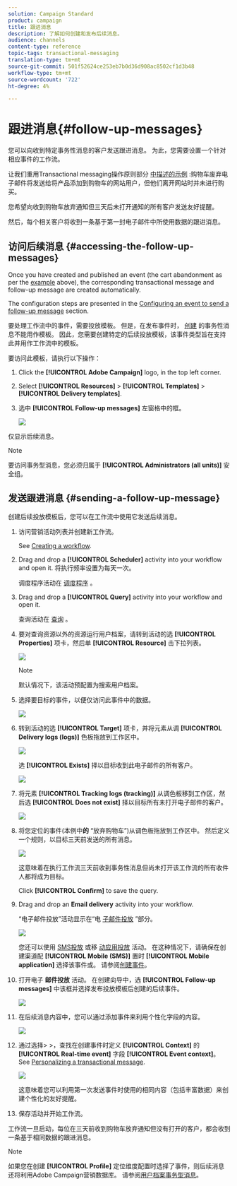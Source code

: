 ```yaml
---
solution: Campaign Standard
product: campaign
title: 跟进消息
description: 了解如何创建和发布后续消息。
audience: channels
content-type: reference
topic-tags: transactional-messaging
translation-type: tm+mt
source-git-commit: 501f52624ce253eb7b0d36d908ac8502cf1d3b48
workflow-type: tm+mt
source-wordcount: '722'
ht-degree: 4%

---
```



# 跟进消息{#follow-up-messages}

您可以向收到特定事务性消息的客户发送跟进消息。 为此，您需要设置一个针对相应事件的工作流。

让我们重用Transactional messaging操作原则部分 [中描述的示例](../../channels/using/getting-started-with-transactional-msg.md#transactional-messaging-operating-principle) :购物车废弃电子邮件将发送给将产品添加到购物车的网站用户，但他们离开网站时并未进行购买。

您希望向收到购物车放弃通知但三天后未打开通知的所有客户发送友好提醒。

然后，每个相关客户将收到一条基于第一封电子邮件中所使用数据的跟进消息。

## 访问后续消息 {#accessing-the-follow-up-messages}

Once you have created and published an event (the cart abandonment as per the [example](../../channels/using/getting-started-with-transactional-msg.md#transactional-messaging-operating-principle) above), the corresponding transactional message and follow-up message are created automatically.

The configuration steps are presented in the [Configuring an event to send a follow-up message](../../administration/using/configuring-transactional-messaging.md#configuring-an-event-to-send-a-follow-up-message) section.

要处理工作流中的事件，需要投放模板。 但是，在发布事件时， [创建](../../channels/using/event-transactional-messages.md) 的事务性消息不能用作模板。 因此，您需要创建特定的后续投放模板，该事件类型旨在支持此并用作工作流中的模板。

要访问此模板，请执行以下操作：

1. Click the **[!UICONTROL Adobe Campaign]** logo, in the top left corner.
1. Select **[!UICONTROL Resources]** > **[!UICONTROL Templates]** > **[!UICONTROL Delivery templates]**.
1. 选中 **[!UICONTROL Follow-up messages]** 左窗格中的框。

   ![](assets/message-center_follow-up-search.png)

仅显示后续消息。

>[!NOTE]
>
>要访问事务型消息，您必须归属于 **[!UICONTROL Administrators (all units)]** 安全组。

## 发送跟进消息 {#sending-a-follow-up-message}

创建后续投放模板后，您可以在工作流中使用它发送后续消息。

1. 访问营销活动列表并创建新工作流。

   See [Creating a workflow](../../automating/using/building-a-workflow.md#creating-a-workflow).

1. Drag and drop a **[!UICONTROL Scheduler]** activity into your workflow and open it. 将执行频率设置为每天一次。

   调度程序活动在 [调度程序](../../automating/using/scheduler.md) 。

1. Drag and drop a **[!UICONTROL Query]** activity into your workflow and open it.

   查询活动在 [查询](../../automating/using/query.md) 。

1. 要对查询资源以外的资源运行用户档案，请转到活动的选 **[!UICONTROL Properties]** 项卡，然后单 **[!UICONTROL Resource]** 击下拉列表。

   ![](assets/message-center_follow-up-query-properties.png)

   >[!NOTE]
   >
   >默认情况下，该活动预配置为搜索用户档案。

1. 选择要目标的事件，以便仅访问此事件中的数据。

   ![](assets/message-center_follow-up-query-resource.png)

1. 转到活动的选 **[!UICONTROL Target]** 项卡，并将元素从调 **[!UICONTROL Delivery logs (logs)]** 色板拖放到工作区中。

   ![](assets/message-center_follow-up-delivery-logs.png)

   选 **[!UICONTROL Exists]** 择以目标收到此电子邮件的所有客户。

   ![](assets/message-center_follow-up-delivery-logs-exists.png)

1. 将元素 **[!UICONTROL Tracking logs (tracking)]** 从调色板移到工作区，然后选 **[!UICONTROL Does not exist]** 择以目标所有未打开电子邮件的客户。

   ![](assets/message-center_follow-up-delivery-and-tracking-logs.png)

1. 将您定位的事件(本例中&#x200B;**的** “放弃购物车”)从调色板拖放到工作区中。 然后定义一个规则，以目标三天前发送的所有消息。

   ![](assets/message-center_follow-up-created.png)

   这意味着在执行工作流三天前收到事务性消息但尚未打开该工作流的所有收件人都将成为目标。

   Click **[!UICONTROL Confirm]** to save the query.

1. Drag and drop an **Email delivery** activity into your workflow.

   “电子邮件投放”活动显示在“电 [子邮件投放](../../automating/using/email-delivery.md) ”部分。

   ![](assets/message-center_follow-up-workflow.png)

   您还可以使用 [SMS投放](../../automating/using/sms-delivery.md) 或移 [动应用投放](../../automating/using/push-notification-delivery.md) 活动。 在这种情况下，请确保在创建渠道配 **[!UICONTROL Mobile (SMS)]** 置时 **[!UICONTROL Mobile application]** 选择该事件或。 请参阅[创建事件](../../administration/using/configuring-transactional-messaging.md#creating-an-event)。

1. 打开电子 **邮件投放** 活动。 在创建向导中，选 **[!UICONTROL Follow-up messages]** 中该框并选择发布投放模板后创建的后续事件。

   ![](assets/message-center_follow-up-template.png)

1. 在后续消息内容中，您可以通过添加事件来利用个性化字段的内容。

   ![](assets/message-center_follow-up-content.png)

1. 通过选择> >，查找在创建事件时定义 **[!UICONTROL Context]** 的 **[!UICONTROL Real-time event]** 字段 **[!UICONTROL Event context]**。 See [Personalizing a transactional message](../../channels/using/event-transactional-messages.md#personalizing-a-transactional-message).

   ![](assets/message-center_follow-up-personalization.png)

   这意味着您可以利用第一次发送事件时使用的相同内容（包括丰富数据）来创建个性化的友好提醒。

1. 保存活动并开始工作流。

工作流一旦启动，每位在三天前收到购物车放弃通知但没有打开的客户，都会收到一条基于相同数据的跟进消息。

>[!NOTE]
>
>如果您在创建 **[!UICONTROL Profile]** 定位维度配置时选择了事件，则后续消息还将利用Adobe Campaign营销数据库。 请参阅[用户档案事务型消息](../../channels/using/profile-transactional-messages.md)。
